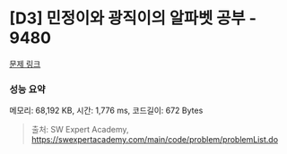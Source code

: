 # [D3] 민정이와 광직이의 알파벳 공부 - 9480 

[문제 링크](https://swexpertacademy.com/main/code/problem/problemDetail.do?contestProbId=AXAdrmW61ssDFAXq) 

### 성능 요약

메모리: 68,192 KB, 시간: 1,776 ms, 코드길이: 672 Bytes



> 출처: SW Expert Academy, https://swexpertacademy.com/main/code/problem/problemList.do